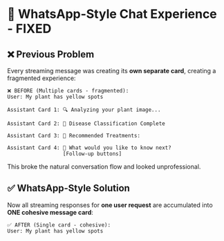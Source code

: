 # 💬 WhatsApp-Style Chat Experience - FIXED

## ❌ **Previous Problem**
Every streaming message was creating its **own separate card**, creating a fragmented experience:

```
❌ BEFORE (Multiple cards - fragmented):
User: My plant has yellow spots

Assistant Card 1: 🔍 Analyzing your plant image...

Assistant Card 2: 🧬 Disease Classification Complete

Assistant Card 3: 💊 Recommended Treatments:

Assistant Card 4: 📝 What would you like to know next?
                  [Follow-up buttons]
```

This broke the natural conversation flow and looked unprofessional.

## ✅ **WhatsApp-Style Solution**
Now all streaming responses for **one user request** are accumulated into **ONE cohesive message card**:

```
✅ AFTER (Single card - cohesive):
User: My plant has yellow spots
